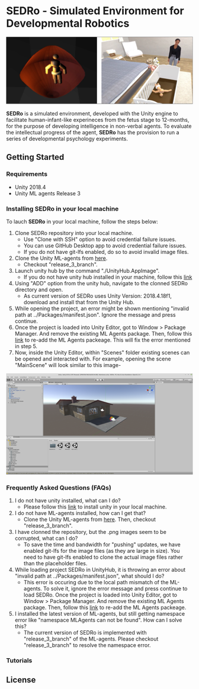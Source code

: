 # SEDRo - Simulated Environment for Developmental Robotics

[![Screenshot](https://github.com/utaresearch/SEDRo/blob/master/Figures/environment.png)](https://github.com/utaresearch/SEDRo/blob/master)

**SEDRo** is a simulated environment, developed with the Unity engine to facilitate human-infant-like experineces from the fetus stage to 12-months, for the purpose of developing intelligence in non-verbal agents. To evaluate the intellectual progress of the agent, **SEDRo** has the provision to run a series of developmental psychology experiments.

## Getting Started

### Requirements
- Unity 2018.4
- Unity ML agents Release 3 

### Installing SEDRo in your local machine

To lauch **SEDRo** in your local machine, follow the steps below:

1. Clone SEDRo repository into your local machine.
    * Use "Clone with SSH" option to avoid credential failure issues.
    * You can use GitHub Desktop app to avoid credential failure issues. 
    * If you do not have git-lfs enabled, do so to avoid invalid image files.
2. Clone the Unity ML-agents from [here](https://github.com/Unity-Technologies/ml-agents/tree/master).
    * Checkout "release_3_branch".
3. Launch unity hub by the command "./UnityHub.AppImage".
    * If you do not have unity hub installed in your machine, follow this [link](https://docs.unity3d.com/Manual/GettingStartedInstallingHub.html)
4. Using "ADD" option from the unity hub, navigate to the clonned SEDRo directory and open.
    * As current version of SEDRo uses Unity Version: 2018.4.18f1, download and install that from the Unity Hub.
5. While opening the project, an error might be shown mentioning "invalid path at ../Packages/manifest.json". Ignore the message and press continue.
6. Once the project is loaded into Unity Editor, got to Window > Package Manager. And remove the existing ML Agents package. Then, follow this [link](https://github.com/Unity-Technologies/ml-agents/blob/release_2_docs/docs/Installation.md#advanced-local-installation-for-development-1) to re-add the ML Agents packeage. This will fix the error mentioned in step 5.
7. Now, inside the Unity Editor, within "Scenes" folder existing scenes can be opened and interacted with. For example, opening the scene "MainScene" will look similar to this image-

[![Screenshot](https://github.com/utaresearch/SEDRo/blob/master/Figures/preview.png)](https://github.com/utaresearch/SEDRo/blob/master)

### Frequently Asked Questions (FAQs)

1. I do not have unity installed, what can I do?
    * Please follow this [link](https://docs.unity3d.com/Manual/GettingStartedInstallingHub.html) to install unity in your local machine.
2. I do not have ML-agents installed, how can I get that?
    * Clone the Unity ML-agents from [here](https://github.com/Unity-Technologies/ml-agents/tree/master). Then, checkout "release_3_branch".
3. I have clonned the repository, but the .png images seem to be corrupted, what can I do?
    * To save the time and bandwidth for "pushing" updates, we have enabled git-lfs for the image files (as they are large in size). You need to have git-lfs enabled to clone the actual image files rather than the placeholder files.
4. While loading project SEDRo in UnityHub, it is throwing an error about "invalid path at ../Packages/manifest.json", what should I do?
    * This error is occuring due to the local path mismatch of the ML-agents. To solve it, ignore the error message and press continue to load SEDRo. Once the project is loaded into Unity Editor, got to Window > Package Manager. And remove the existing ML Agents package. Then, follow this [link](https://github.com/Unity-Technologies/ml-agents/blob/release_2_docs/docs/Installation.md#advanced-local-installation-for-development-1) to re-add the ML Agents packeage.
5. I installed the latest version of ML-agents, but still getting namespace error like "namespace MLAgents can not be found". How can I solve this?
    * The current version of SEDRo is implemented with "release_3_branch" of the ML-agents. Please checkout "release_3_branch" to resolve the namespace error.

### Tutorials

## License
